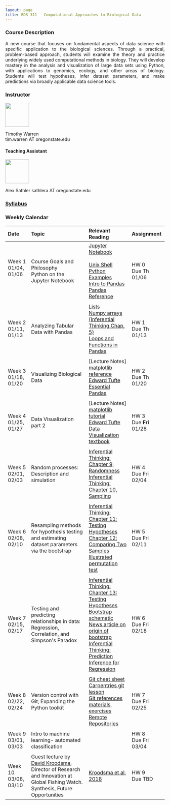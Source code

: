 ```yaml
---
layout: page
title: BDS 311 - Computational Approaches to Biological Data
---
```


### Course Description
 <!---
  will replace this image
 <img src="./assets/images/covidtrace_color_rev-01.png" width="390" height="270" align='right'/> 
-->
 <div style="text-align: justify"> 
 A new course that focuses on fundamental aspects of data science with specific application to the biological sciences. Through a practical, problem-based approach, students will examine the theory and practice underlying widely used computational methods in biology. They will develop mastery in the analysis and visualization of large data sets using Python, with applications to genomics, ecology, and other areas of biology. Students will test hypotheses, infer dataset parameters, and make predictions via broadly applicable data science tools. 
</div>   

### Instructor
<img src="./assets/images/twheadshot_square.jpg" width="75" height="75" align='center'/>      

Timothy Warren  
tim.warren AT oregonstate.edu         

#### Teaching Assistant
<img src="./assets/images/arsheadshot.jpg" width="75" height = "75" align='center'/>

Alex Sathler
sathlera AT oregonstate.edu

  
  





### [Syllabus](./syllabus.md)


### Weekly Calendar  

|Date                                  | Topic                             |  Relevant Reading                     | Assignment                                 |
|:-----------------------------        |:--------------------------------- |:------------------------------------  |:----------------------                      |
| Week 1 <br />01/04, 01/06&nbsp; &nbsp; &nbsp;&nbsp;&nbsp;| Course Goals and Philosophy <br />Python on the Jupyter Notebook &nbsp; &nbsp; &nbsp;| [Jupyter Notebook](https://www.e-education.psu.edu/geog489/node/2204)&nbsp; &nbsp; &nbsp;&nbsp; &nbsp;&nbsp; &nbsp;<br>[Unix Shell](https://swcarpentry.github.io/shell-novice/) <br> [Python Examples](https://nbviewer.jupyter.org/urls/bitbucket.org/hrojas/learn-pandas/raw/master/lessons/Python_101.ipynb) &nbsp; &nbsp;  <br> [Intro to Pandas](http://swcarpentry.github.io/python-novice-gapminder/) <br> [Pandas Reference](https://pandas.pydata.org/pandas-docs/stable/user_guide/10min.html)| HW 0 <br/> Due Th 01/06 &nbsp; &nbsp; |
|        |                |         |            |
| Week 2 <br /> 01/11, 01/13    | Analyzing Tabular Data with Pandas  | [Lists](https://swcarpentry.github.io/python-novice-gapminder/11-lists/index.html)<br>[Numpy arrays <br> (Inferential Thinking Chap. 5)](https://inferentialthinking.com/chapters/05/Sequences.html)<br>[Loops and Functions in Pandas](https://datacarpentry.org/python-ecology-lesson/06-loops-and-functions/)                                      | HW 1 <br/> Due Th 01/13  |
|     |    |     |      |
| Week 3 <br /> 01/18, 01/20    | Visualizing Biological Data |[Lecture Notes]<br>[matplotlib reference](https://matplotlib.org/stable/tutorials/index.html#tutorials)<br>[Edward Tufte](https://www.edwardtufte.com/tufte/)<br>  [Essential Pandas](https://pandas.pydata.org/pandas-docs/stable/user_guide/10min.html)                                                 | HW 2 <br/> Due Th 01/20|
|     |    |     |      |
| Week 4 <br /> 01/25, 01/27    | Data Visualization part 2 |[Lecture Notes]<br>[matplotlib tutorial](https://matplotlib.org/stable/tutorials/index.html#tutorials)<br>[Edward Tufte](https://www.edwardtufte.com/tufte/)<br>  [Data Visualization textbook](https://clauswilke.com/dataviz/)                                                 | HW 3 <br/> Due **Fri** 01/28|
|     |    |     |      |
| Week 5 <br /> 02/01, 02/03    | Random processes: Description and simulation  |[Inferential Thinking: Chapter 9, Randomness](https://inferentialthinking.com/chapters/09/Randomness.html)<br>[Inferential Thinking: Chapter 10, Sampling](https://inferentialthinking.com/chapters/10/Sampling_and_Empirical_Distributions.html)<br>        | HW 4 <br/> Due Fri 02/04 |
|     |    |     |      |
|  Week 6 <br /> 02/08, 02/10   | Resampling methods for hypothesis testing and estimating dataset parameters via the bootstrap  |[Inferential Thinking: Chapter 11: Testing Hypotheses](https://inferentialthinking.com/chapters/11/Testing_Hypotheses.html)<br>[Chapter 12: Comparing Two Samples](https://inferentialthinking.com/chapters/12/Comparing_Two_Samples.html)<br>[Illustrated permutation test](https://www.jwilber.me/permutationtest/)                                                   | HW 5 <br/> Due Fri 02/11 |
|     |    |     |      |
| Week 7 <br /> 02/15, 02/17    | Testing and predicting relationships in data: <br />Regression, Correlation, and Simpson's Paradox  | [Inferential Thinking: Chapter 13: Testing Hypotheses](https://inferentialthinking.com/chapters/13/Estimation.html)<br>[Bootstrap schematic](https://online.stat.psu.edu/stat555/node/119/)<br>[News article on origin of bootstrap](https://www.nytimes.com/1988/11/08/science/theorist-applies-computer-power-to-uncertainty-in-statistics.html)<br>[Inferential Thinking: Prediction](https://inferentialthinking.com/chapters/15/Prediction.html) <br> [Inference for Regression](https://inferentialthinking.com/chapters/16/Inference_for_Regression.html)                                       | HW 6 <br/> Due Fri 02/18 |
|     |    |     |      |
| Week 8 <br /> 02/22, 02/24    |Version control with Git; Expanding the Python toolkit    |[Git cheat sheet](https://training.github.com/downloads/github-git-cheat-sheet.pdf)<br> [Carpentries git lesson](https://swcarpentry.github.io/git-novice/) <br> [Git references materials, exercises](https://open-source-for-researchers.github.io/open-source-workshop/) <br>[Remote Repositories](https://docs.github.com/en/github/getting-started-with-github/managing-remote-repositories)             | HW 7<br/> Due Fri 02/25 |
|     |    |     |      |
| Week 9 <br /> 03/01, 03/03   | Intro to machine learning- automated classification|                                                | HW 8 <br/> Due Fri 03/04 |
|     |    |     |      |
| Week 10 <br /> 03/08, 03/10    | Guest lecture by [David Kroodsma](https://globalfishingwatch.org/meet-the-team/david-kroodsma/), Director of Research and Innovation at Global Fishing Watch. Synthesis, Future Opportunities   | [Kroodsma et al. 2018](https://www.science.org/doi/abs/10.1126/science.aao5646)                                           | HW 9 <br/> Due TBD |


